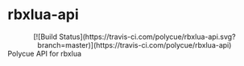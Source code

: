# rbxlua-api
<div align="center">
  [![Build Status](https://travis-ci.com/polycue/rbxlua-api.svg?branch=master)](https://travis-ci.com/polycue/rbxlua-api)
</div>
Polycue API for rbxlua
